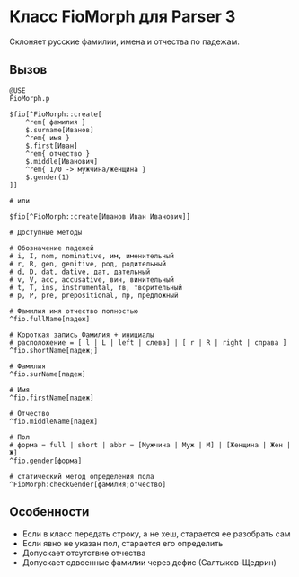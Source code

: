 # Класс FioMorph для Parser 3

Склоняет русские фамилии, имена и отчества по падежам.

## Вызов

``` parser
@USE
FioMorph.p

$fio[^FioMorph::create[
	^rem{ фамилия }
	$.surname[Иванов]
	^rem{ имя }
	$.first[Иван]
	^rem{ отчество }
	$.middle[Иванович]
	^rem{ 1/0 -> мужчина/женщина }
	$.gender(1)
]]

# или

$fio[^FioMorph::create[Иванов Иван Иванович]]

# Доступные методы

# Обозначение падежей
# i, I, nom, nominative, им, именительный
# r, R, gen, genitive, род, родительный
# d, D, dat, dative, дат, дательный
# v, V, acc, accusative, вин, винительный
# t, T, ins, instrumental, тв, творительный
# p, P, pre, prepositional, пр, предложный

# Фамилия имя отчество полностью
^fio.fullName[падеж]

# Короткая запись Фамилия + инициалы
# расположение = [ l | L | left | слева] | [ r | R | right | справа ]
^fio.shortName[падеж;]

# Фамилия
^fio.surName[падеж]

# Имя
^fio.firstName[падеж]

# Отчество 
^fio.middleName[падеж]

# Пол
# форма = full | short | abbr = [Мужчина | Муж | М] | [Женщина | Жен | Ж]
^fio.gender[форма]

# статический метод определения пола
^FioMorph:checkGender[фамилия;отчество]
```

## Особенности

* Если в класс передать строку, а не хеш, старается ее разобрать сам
* Если явно не указан пол, старается его определить
* Допускает отсутствие отчества
* Допускает сдвоенные фамилии через дефис (Салтыков-Щедрин)
